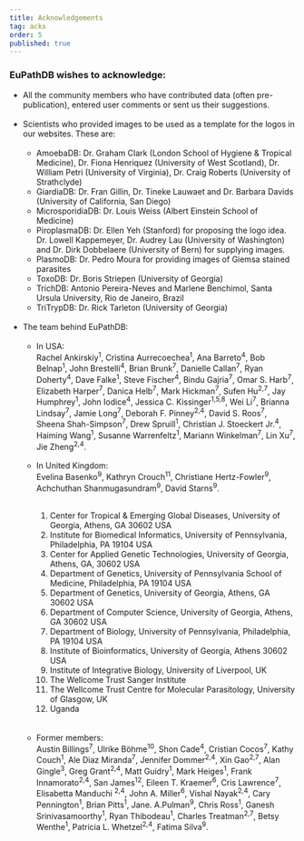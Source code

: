 ```yaml
---
title: Acknowledgements
tag: acks
order: 5
published: true
---
```

<h3>EuPathDB wishes to acknowledge:</h3>
<ul class="cirbulletlist">
<li>All the community members who have contributed data (often pre-publication), entered user comments or sent us their suggestions.</li>
<br>
<li>Scientists who provided images to be used as a template for the logos in our websites. These are:
<br><br>
<ul  class="cirbulletlist">
<li> AmoebaDB:  Dr. Graham Clark (London School of Hygiene & Tropical Medicine), Dr. Fiona Henriquez (University of West Scotland), Dr. William Petri (University of Virginia), Dr. Craig Roberts (University of Strathclyde)</li>
<li> GiardiaDB: Dr. Fran Gillin, Dr. Tineke Lauwaet and Dr. Barbara Davids (University of California, San Diego)</li>
<li> MicrosporidiaDB: Dr. Louis Weiss (Albert Einstein School of Medicine)</li>
<li> PiroplasmaDB: Dr. Ellen Yeh (Stanford) for proposing the logo idea. Dr. Lowell Kappemeyer, Dr. Audrey Lau (University of Washington) and Dr. Dirk Dobbelaere (University of Bern) for supplying images.</li>
<li> PlasmoDB: Dr. Pedro Moura for providing images of Giemsa stained parasites</li>
<li> ToxoDB: Dr. Boris Striepen (University of Georgia)</li>
<li> TrichDB: Antonio Pereira-Neves and Marlene Benchimol, Santa Ursula University, Rio de Janeiro, Brazil</li>
<li> TriTrypDB: Dr. Rick Tarleton (University of Georgia)</li>
</ul>
</li>
<br>
<li>The team behind EuPathDB:
<ul  class="cirbulletlist">
<br>
<li>In USA: <br>Rachel Ankirskiy<sup>1</sup>, Cristina Aurrecoechea<sup>1</sup>, Ana Barreto<sup>4</sup>, Bob Belnap<sup>1</sup>, John Brestelli<sup>4</sup>, Brian Brunk<sup>7</sup>, Danielle Callan<sup>7</sup>, Ryan Doherty<sup>4</sup>, Dave Falke<sup>1</sup>, Steve Fischer<sup>4</sup>, Bindu Gajria<sup>7</sup>, Omar S. Harb<sup>7</sup>, Elizabeth Harper<sup>7</sup>, Danica Helb<sup>7</sup>, Mark Hickman<sup>7</sup>, Sufen Hu<sup>2,7</sup>, Jay Humphrey<sup>1</sup>, John Iodice<sup>4</sup>, Jessica C. Kissinger<sup>1,5,8</sup>, Wei Li<sup>7</sup>, Brianna Lindsay<sup>7</sup>, Jamie Long<sup>7</sup>, Deborah F. Pinney<sup>2,4</sup>, David S. Roos<sup>7</sup>, Sheena Shah-Simpson<sup>7</sup>, Drew Spruill<sup>1</sup>, Christian J. Stoeckert Jr.<sup>4</sup>, Haiming Wang<sup>1</sup>, Susanne Warrenfeltz<sup>1</sup>, Mariann Winkelman<sup>7</sup>, Lin Xu<sup>7</sup>, Jie Zheng<sup>2,4</sup>.
</li>
<br>
<li>In United Kingdom: <br>Evelina Basenko<sup>9</sup>, Kathryn Crouch<sup>11</sup>, Christiane Hertz-Fowler<sup>9</sup>, Achchuthan Shanmugasundram<sup>9</sup>, David Starns<sup>9</sup>.
</li>
<br>
<ol>
<li>Center for Tropical & Emerging Global Diseases, University of Georgia, Athens, GA 30602 USA
<li>Institute for Biomedical Informatics, University of Pennsylvania, Philadelphia, PA 19104 USA
<li>Center for Applied Genetic Technologies, University of Georgia, Athens, GA, 30602 USA
<li>Department of Genetics, University of Pennsylvania School of Medicine, Philadelphia, PA 19104 USA
<li>Department of Genetics, University of Georgia, Athens, GA 30602 USA
<li>Department of Computer Science, University of Georgia, Athens, GA 30602 USA
<li>Department of Biology, University of Pennsylvania, Philadelphia, PA 19104 USA
<li>Institute of Bioinformatics, University of Georgia, Athens 30602 USA
<li>Institute of Integrative Biology, University of Liverpool, UK
<li>The Wellcome Trust Sanger Institute
<li>The Wellcome Trust Centre for Molecular Parasitology, University of Glasgow, UK
<li>Uganda
</ol>
<br><br>
<li>Former members: <br>Austin Billings<sup>7</sup>, Ulrike Böhme<sup>10</sup>, Shon Cade<sup>4</sup>, Cristian Cocos<sup>7</sup>, Kathy Couch<sup>1</sup>, Ale Diaz Miranda<sup>7</sup>, Jennifer Dommer<sup>2,4</sup>, Xin Gao<sup>2,7</sup>, Alan Gingle<sup>3</sup>, Greg Grant<sup>2,4</sup>, Matt Guidry<sup>1</sup>, Mark Heiges<sup>1</sup>, Frank Innamorato<sup>2,4</sup>, San James<sup>12</sup>, Eileen T. Kraemer<sup>6</sup>, Cris Lawrence<sup>7</sup>, Elisabetta Manduchi <sup>2,4</sup>, John A. Miller<sup>6</sup>, Vishal Nayak<sup>2,4</sup>, Cary Pennington<sup>1</sup>, Brian Pitts<sup>1</sup>, Jane. A.Pulman<sup>9</sup>, Chris Ross<sup>1</sup>, Ganesh Srinivasamoorthy<sup>1</sup>, Ryan Thibodeau<sup>1</sup>, Charles Treatman<sup>2,7</sup>, Betsy Wenthe<sup>1</sup>, Patricia L. Whetzel<sup>2,4</sup>, Fatima Silva<sup>9</sup>.
</ul> <!-- The team behind EuPathDB -->
</li>
</ul>
